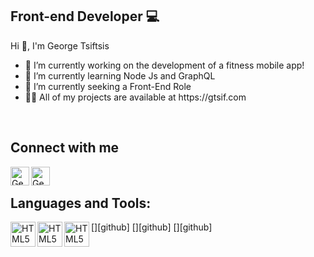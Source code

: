 
<h2  > Front-end Developer 💻  </h1>

Hi 👋, I'm George Tsiftsis


<ul>
   <li> 🔭 I’m currently working on the development of a fitness mobile app! </li>

<li>🌱 I’m currently learning Node Js and GraphQL </li>

<li>🤝 I’m currently seeking a Front-End  Role </li>

 <li>🧑‍💻 All of my projects are available at https://gtsif.com </li>
   </ul>

 </br >
   <h2> Connect with me </h2>
<a href="mailto:gtsiff@gmail.com" > <img
align="left"
alt="George Tsiftsis GMail"
width="30px"
src="https://image.flaticon.com/icons/png/512/732/732200.png" />
   </a>
<a href="https://www.linkedin.com/in/george-tsiftsis/"> 
   <img
align="left"
alt="George Tsiftsis LinkedIn"
width="30px"
src="https://image.flaticon.com/icons/png/512/174/174857.png" />
   </a>
   </br>    
    <h2> Languages and Tools: </h2>
    
[<img
align="left"
alt="HTML5"
width="40px"
src="https://raw-githubusercontent.com/devicons/devicon/master/icons/html5/html5-original.svg" />][github]
  [<img
align="left"
alt="HTML5"
width="40px"
src="https://raw-githubusercontent.com/devicons/devicon/master/icons/css3/css3-original.svg" />][github]
 [<img
align="left"
alt="HTML5"
width="40px"
src="https://raw-githubusercontent.com/devicons/devicon/master/icons/javascript/javascript-original.svg" />][github]
    
 

<!---
GeorgeTsiftsis/GeorgeTsiftsis is a ✨ special ✨ repository because its `README.md` (this file) appears on your GitHub profile.
You can click the Preview link to take a look at your changes.
--->
